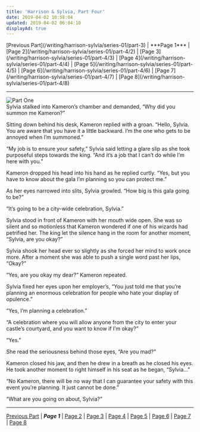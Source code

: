 ```yaml
---
title: 'Harrison & Sylvia, Part Four'
date: 2019-04-02 10:58:04
updated: 2019-04-02 06:04:10
displayAd: true
---
```

<p class="center">[Previous Part](/writing/harrison-sylvia/series-01/part-3) | <span class="current-page">***Page 1***</span> | [Page 2](/writing/harrison-sylvia/series-01/part-4/2) | [Page 3](/writing/harrison-sylvia/series-01/part-4/3) | [Page 4](/writing/harrison-sylvia/series-01/part-4/4) | [Page 5](/writing/harrison-sylvia/series-01/part-4/5) | [Page 6](/writing/harrison-sylvia/series-01/part-4/6) | [Page 7](/writing/harrison-sylvia/series-01/part-4/7) | [Page 8](/writing/harrison-sylvia/series-01/part-4/8) </p><hr class="clear-both center-fade"/><div class="embedded-image-left"><img src="/writing/harrison-sylvia/series-01/part-4/hs104.jpg" alt="Part One" style="max-height: 275px;"/></div>Sylvia stalked into Kameron’s chamber and demanded, “Why did you summon me Kameron?”

Sitting down behind his desk, Kameron replied with a groan. “Hello, Sylvia. You are aware that you have it a little backward. I’m the one who gets to be annoyed when I’m summoned.”

“My job is to ensure your safety,” Sylvia said letting a glare slip as she took purposeful steps towards the king. “And it’s a job that I can’t do while I’m here with you.”

Kameron dropped his head into his hand as he replied curtly. “Yes, but you have to know about the gala I’m planning so you can protect me.”

As her eyes narrowed into slits, Sylvia growled. “How big is this gala going to be?”

“It’s going to be a city-wide celebration, Sylvia.”

Sylvia stood in front of Kameron with her mouth wide open. She was so silent and so motionless that Kameron wondered if one of his wizards had petrified her. The king let the silence hang in the room for another moment, “Sylvia, are you okay?”

Sylvia shook her head ever so slightly as she forced her mind to work once more. After a moment she was able to push a single word past her lips, “Okay?”

“Yes, are you okay my dear?” Kameron repeated.

Sylvia fixed her eyes upon her employer’s, “You just told me that you’re planning an enormous celebration for people who hate your display of opulence.”

“Yes, I’m planning a celebration.”

“A celebration where you will allow anyone from the city to enter your castle’s courtyard, and you want to know if I’m okay?”

“Yes.”

She read the seriousness behind those eyes, “Are you mad?”

Kameron closed his jaw, and then he drew in a breath as he closed his eyes. He took another moment to right himself in his seat as he began, “Sylvia…” 

“No Kameron, there will be no way that I can guarantee your safety with this event you’re planning. It just cannot be done.”

“What are you going on about, Sylvia?”<hr class="clear-both center-fade"/><p class="center">[Previous Part](/writing/harrison-sylvia/series-01/part-3) | <span class="current-page">***Page 1***</span> | [Page 2](/writing/harrison-sylvia/series-01/part-4/2) | [Page 3](/writing/harrison-sylvia/series-01/part-4/3) | [Page 4](/writing/harrison-sylvia/series-01/part-4/4) | [Page 5](/writing/harrison-sylvia/series-01/part-4/5) | [Page 6](/writing/harrison-sylvia/series-01/part-4/6) | [Page 7](/writing/harrison-sylvia/series-01/part-4/7) | [Page 8](/writing/harrison-sylvia/series-01/part-4/8) </p>